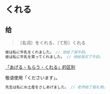 # くれる

## 给

> 〔名词〕をくれる、〔て形〕くれる

```js
彼は私に牛乳をくれました。 // 他给了我牛奶。
彼は私に牛乳を買ってくれました。 // 他给我买了牛奶。
```

[「あげる・もらう・くれる」的区别](./diff#あげるもらうくれる)

敬语使用「くださいます」。

```js
先生は私にお土産をさしあげました。 // 老师给了我礼物。
```
